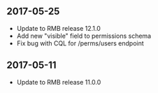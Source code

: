## 2017-05-25
 * Update to RMB release 12.1.0
 * Add new "visible" field to permissions schema
 * Fix bug with CQL for /perms/users endpoint

## 2017-05-11
 * Update to RMB release 11.0.0

